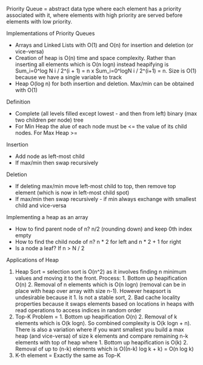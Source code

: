 Priority Queue = abstract data type where each element has a priority associated with it, where elements with high priority are served before elements with low priority.

Implementations of Priority Queues
* Arrays and Linked Lists with O(1) and O(n) for insertion and deletion (or vice-versa)
* Creation of heap is O(n) time and space complexity. Rather than inserting all elements which is O(n logn) instead heapifying is Sum_i=0^log N i / 2^(i + 1) = n x Sum_i=0^logN i / 2^(i+1) = n. Size is O(1) because we have a single variable to track
* Heap O(log n) for both insertion and deletion. Max/min can be obtained with O(1)

Definition
* Complete (all levels filled except lowest - and then from left) binary (max two children per node) tree
* For Min Heap the alue of each node must be <= the value of its child nodes. For Max Heap >=

Insertion 
* Add node as left-most child
* If max/min then swap recursively

Deletion
* If deleting max/min move left-most child to top, then remove top element (which is now in left-most child spot)
* If max/min then swap recursively - if min always exchange with smallest child and vice-versa

Implementing a heap as an array
* How to find parent node of n? n/2 (rounding down) and keep 0th index empty
* How to find the child node of n? n * 2 for left and n * 2 + 1 for right
* Is a node a leaf? If n > N / 2 

Applications of Heap
1. Heap Sort = selection sort is O(n^2) as it involves finding n minimum values and moving it to the front. 
Process: 1. Bottom up heapification O(n) 2. Removal of n elements which is O(n logn) (removal can be in place with heap over array with size n-1). 
However heapsort is undesirable because it 1. Is not a stable sort, 2. Bad cache locality properties because it swaps elements based on locations in heaps with read operations to access indices in random order
2. Top-K Problem = 1. Bottom up heapification O(n) 2. Removal of k elements which is O(k logn). So combined complexity is O(k logn + n). There is also a variation where if you want smallest you build a max heap (and vice-versa) of size k elements and compare remaining n-k elements with top of heap where 1. Bottom up heapification is O(k) 2. Removal of up to (n-k) elements which is O((n-k) log k + k) = O(n log k)
3. K-th element = Exactly the same as Top-K